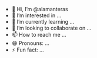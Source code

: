 - 👋 Hi, I’m @alamanteras
- 👀 I’m interested in ...
- 🌱 I’m currently learning ...
- 💞️ I’m looking to collaborate on ...
- 📫 How to reach me ...
- 😄 Pronouns: ...
- ⚡ Fun fact: ...

<!---
alamanteras/alamanteras is a ✨ special ✨ repository because its `README.md` (this file) appears on your GitHub profile.
You can click the Preview link to take a look at your changes.
--->
